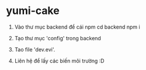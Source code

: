 # yumi-cake

1. Vào thư mục backend để cái npm
  cd backend
  npm i
  
2. Tạo thư mục 'config' trong backend

3. Tao file 'dev.evi'.

4. Liên hệ để lấy các biến môi trường :D
